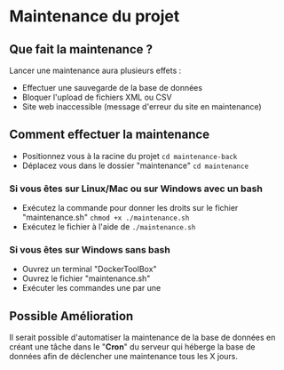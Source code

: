 # Maintenance du projet

## Que fait la maintenance ?

Lancer une maintenance aura plusieurs effets : 

- Effectuer une sauvegarde de la base de données
- Bloquer l'upload de fichiers XML ou CSV
- Site web inaccessible (message d'erreur du site en maintenance)

## Comment effectuer la maintenance


* Positionnez vous à la racine du projet `cd maintenance-back`
* Déplacez vous dans le dossier "maintenance" `cd maintenance`
### Si vous êtes sur Linux/Mac ou sur Windows avec un bash

* Exécutez la commande pour donner les droits sur le fichier "maintenance.sh" `chmod +x ./maintenance.sh`
* Exécutez le fichier à l'aide de `./maintenance.sh`

### Si vous êtes sur Windows sans bash

* Ouvrez un terminal "DockerToolBox"
* Ouvrez le fichier "maintenance.sh"
* Exécuter les commandes une par une

## Possible Amélioration

Il serait possible d'automatiser la maintenance de la base de données en créant une tâche dans le "**Cron**" du serveur qui héberge la base de données afin de déclencher une maintenance tous les X jours. 
